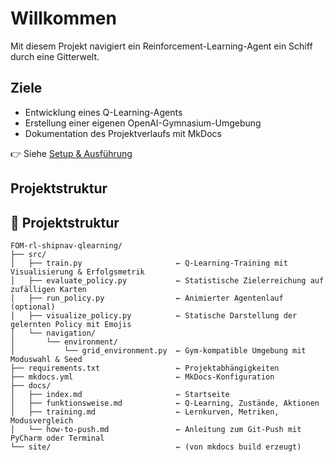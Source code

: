 # Willkommen

Mit diesem Projekt navigiert ein Reinforcement-Learning-Agent ein Schiff durch eine Gitterwelt.

## Ziele
- Entwicklung eines Q-Learning-Agents
- Erstellung einer eigenen OpenAI-Gymnasium-Umgebung
- Dokumentation des Projektverlaufs mit MkDocs

👉 Siehe [Setup & Ausführung](setup.md)

## Projektstruktur

## 📁 Projektstruktur

```text
FOM-rl-shipnav-qlearning/
├── src/
│   ├── train.py                     ← Q-Learning-Training mit Visualisierung & Erfolgsmetrik
│   ├── evaluate_policy.py           ← Statistische Zielerreichung auf zufälligen Karten
│   ├── run_policy.py                ← Animierter Agentenlauf (optional)
│   ├── visualize_policy.py          ← Statische Darstellung der gelernten Policy mit Emojis
│   └── navigation/
│       └── environment/
│           └── grid_environment.py  ← Gym-kompatible Umgebung mit Moduswahl & Seed
├── requirements.txt                 ← Projektabhängigkeiten
├── mkdocs.yml                       ← MkDocs-Konfiguration
├── docs/
│   ├── index.md                     ← Startseite
│   ├── funktionsweise.md            ← Q-Learning, Zustände, Aktionen
│   ├── training.md                  ← Lernkurven, Metriken, Modusvergleich
│   └── how-to-push.md               ← Anleitung zum Git-Push mit PyCharm oder Terminal
└── site/                            ← (von mkdocs build erzeugt)
```
